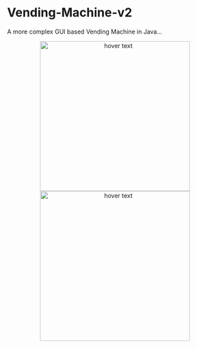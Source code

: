 # Vending-Machine-v2
A more complex GUI based Vending Machine in Java...

<p align="center">
  <img src="https://i.imgur.com/VAJTNdD.png" width="350" title= "hover text">
  <img src="https://i.imgur.com/4SyjlxI.png" width="350" title="hover text">
  
</p>
